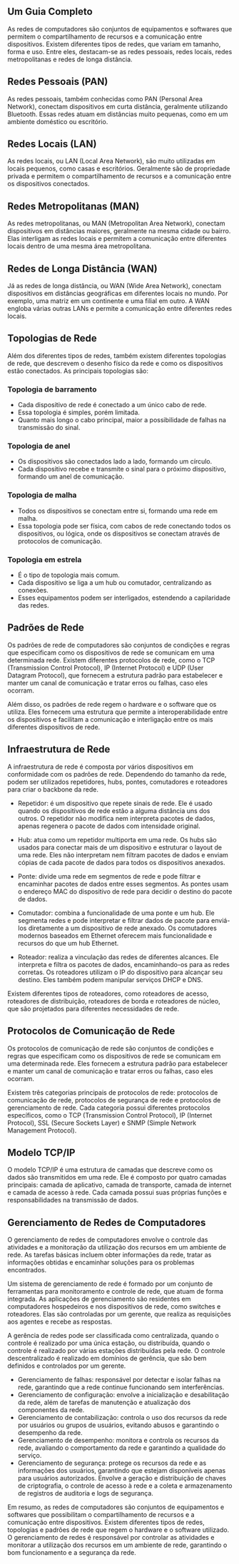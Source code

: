 ## Um Guia Completo

As redes de computadores são conjuntos de equipamentos e softwares que permitem o compartilhamento de recursos e a comunicação entre dispositivos. Existem diferentes tipos de redes, que variam em tamanho, forma e uso. Entre eles, destacam-se as redes pessoais, redes locais, redes metropolitanas e redes de longa distância.

## Redes Pessoais (PAN)

As redes pessoais, também conhecidas como PAN (Personal Area Network), conectam dispositivos em curta distância, geralmente utilizando Bluetooth. Essas redes atuam em distâncias muito pequenas, como em um ambiente doméstico ou escritório.

## Redes Locais (LAN)

As redes locais, ou LAN (Local Area Network), são muito utilizadas em locais pequenos, como casas e escritórios. Geralmente são de propriedade privada e permitem o compartilhamento de recursos e a comunicação entre os dispositivos conectados.

## Redes Metropolitanas (MAN)

As redes metropolitanas, ou MAN (Metropolitan Area Network), conectam dispositivos em distâncias maiores, geralmente na mesma cidade ou bairro. Elas interligam as redes locais e permitem a comunicação entre diferentes locais dentro de uma mesma área metropolitana.

## Redes de Longa Distância (WAN)

Já as redes de longa distância, ou WAN (Wide Area Network), conectam dispositivos em distâncias geográficas em diferentes locais no mundo. Por exemplo, uma matriz em um continente e uma filial em outro. A WAN engloba várias outras LANs e permite a comunicação entre diferentes redes locais.

## Topologias de Rede

Além dos diferentes tipos de redes, também existem diferentes topologias de rede, que descrevem o desenho físico da rede e como os dispositivos estão conectados. As principais topologias são:

### Topologia de barramento

- Cada dispositivo de rede é conectado a um único cabo de rede.
- Essa topologia é simples, porém limitada.
- Quanto mais longo o cabo principal, maior a possibilidade de falhas na transmissão do sinal.

### Topologia de anel

- Os dispositivos são conectados lado a lado, formando um círculo.
- Cada dispositivo recebe e transmite o sinal para o próximo dispositivo, formando um anel de comunicação.

### Topologia de malha

- Todos os dispositivos se conectam entre si, formando uma rede em malha.
- Essa topologia pode ser física, com cabos de rede conectando todos os dispositivos, ou lógica, onde os dispositivos se conectam através de protocolos de comunicação.

### Topologia em estrela

- É o tipo de topologia mais comum.
- Cada dispositivo se liga a um hub ou comutador, centralizando as conexões.
- Esses equipamentos podem ser interligados, estendendo a capilaridade das redes.

## Padrões de Rede

Os padrões de rede de computadores são conjuntos de condições e regras que especificam como os dispositivos de rede se comunicam em uma determinada rede. Existem diferentes protocolos de rede, como o TCP (Transmission Control Protocol), IP (Internet Protocol) e UDP (User Datagram Protocol), que fornecem a estrutura padrão para estabelecer e manter um canal de comunicação e tratar erros ou falhas, caso eles ocorram.

Além disso, os padrões de rede regem o hardware e o software que os utiliza. Eles fornecem uma estrutura que permite a interoperabilidade entre os dispositivos e facilitam a comunicação e interligação entre os mais diferentes dispositivos de rede.

## Infraestrutura de Rede

A infraestrutura de rede é composta por vários dispositivos em conformidade com os padrões de rede. Dependendo do tamanho da rede, podem ser utilizados repetidores, hubs, pontes, comutadores e roteadores para criar o backbone da rede.

- Repetidor: é um dispositivo que repete sinais de rede. Ele é usado quando os dispositivos de rede estão a alguma distância uns dos outros. O repetidor não modifica nem interpreta pacotes de dados, apenas regenera o pacote de dados com intensidade original.

- Hub: atua como um repetidor multiporta em uma rede. Os hubs são usados para conectar mais de um dispositivo e estruturar o layout de uma rede. Eles não interpretam nem filtram pacotes de dados e enviam cópias de cada pacote de dados para todos os dispositivos anexados.

- Ponte: divide uma rede em segmentos de rede e pode filtrar e encaminhar pacotes de dados entre esses segmentos. As pontes usam o endereço MAC do dispositivo de rede para decidir o destino do pacote de dados.

- Comutador: combina a funcionalidade de uma ponte e um hub. Ele segmenta redes e pode interpretar e filtrar dados de pacote para enviá-los diretamente a um dispositivo de rede anexado. Os comutadores modernos baseados em Ethernet oferecem mais funcionalidade e recursos do que um hub Ethernet.

- Roteador: realiza a vinculação das redes de diferentes alcances. Ele interpreta e filtra os pacotes de dados, encaminhando-os para as redes corretas. Os roteadores utilizam o IP do dispositivo para alcançar seu destino. Eles também podem manipular serviços DHCP e DNS.

Existem diferentes tipos de roteadores, como roteadores de acesso, roteadores de distribuição, roteadores de borda e roteadores de núcleo, que são projetados para diferentes necessidades de rede.

## Protocolos de Comunicação de Rede

Os protocolos de comunicação de rede são conjuntos de condições e regras que especificam como os dispositivos de rede se comunicam em uma determinada rede. Eles fornecem a estrutura padrão para estabelecer e manter um canal de comunicação e tratar erros ou falhas, caso eles ocorram.

Existem três categorias principais de protocolos de rede: protocolos de comunicação de rede, protocolos de segurança de rede e protocolos de gerenciamento de rede. Cada categoria possui diferentes protocolos específicos, como o TCP (Transmission Control Protocol), IP (Internet Protocol), SSL (Secure Sockets Layer) e SNMP (Simple Network Management Protocol).

## Modelo TCP/IP

O modelo TCP/IP é uma estrutura de camadas que descreve como os dados são transmitidos em uma rede. Ele é composto por quatro camadas principais: camada de aplicativo, camada de transporte, camada de internet e camada de acesso à rede. Cada camada possui suas próprias funções e responsabilidades na transmissão de dados.

## Gerenciamento de Redes de Computadores

O gerenciamento de redes de computadores envolve o controle das atividades e a monitoração da utilização dos recursos em um ambiente de rede. As tarefas básicas incluem obter informações da rede, tratar as informações obtidas e encaminhar soluções para os problemas encontrados.

Um sistema de gerenciamento de rede é formado por um conjunto de ferramentas para monitoramento e controle de rede, que atuam de forma integrada. As aplicações de gerenciamento são residentes em computadores hospedeiros e nos dispositivos de rede, como switches e roteadores. Elas são controladas por um gerente, que realiza as requisições aos agentes e recebe as respostas.

A gerência de redes pode ser classificada como centralizada, quando o controle é realizado por uma única estação, ou distribuída, quando o controle é realizado por várias estações distribuídas pela rede. O controle descentralizado é realizado em domínios de gerência, que são bem definidos e controlados por um gerente.

- Gerenciamento de falhas: responsável por detectar e isolar falhas na rede, garantindo que a rede continue funcionando sem interferências.
- Gerenciamento de configuração: envolve a inicialização e desabilitação da rede, além de tarefas de manutenção e atualização dos componentes da rede.
- Gerenciamento de contabilização: controla o uso dos recursos da rede por usuários ou grupos de usuários, evitando abusos e garantindo o desempenho da rede.
- Gerenciamento de desempenho: monitora e controla os recursos da rede, avaliando o comportamento da rede e garantindo a qualidade do serviço.
- Gerenciamento de segurança: protege os recursos da rede e as informações dos usuários, garantindo que estejam disponíveis apenas para usuários autorizados. Envolve a geração e distribuição de chaves de criptografia, o controle de acesso à rede e a coleta e armazenamento de registros de auditoria e logs de segurança.

Em resumo, as redes de computadores são conjuntos de equipamentos e softwares que possibilitam o compartilhamento de recursos e a comunicação entre dispositivos. Existem diferentes tipos de redes, topologias e padrões de rede que regem o hardware e o software utilizado. O gerenciamento de redes é responsável por controlar as atividades e monitorar a utilização dos recursos em um ambiente de rede, garantindo o bom funcionamento e a segurança da rede.